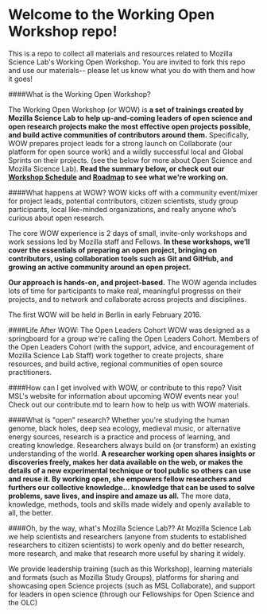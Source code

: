 # Welcome to the Working Open Workshop repo!
This is a repo to collect all materials and resources related to Mozilla Science Lab's Working Open Workshop. You are invited to fork this repo and use our materials-- please let us know what you do with them and how it goes!

####What is the Working Open Workshop?

The Working Open Workshop (or WOW) is **a set of trainings created by Mozilla Science Lab to help up-and-coming leaders of open science and open research projects make the most effective open projects possible, and build active communities of contributors around them.** Specifically, WOW prepares project leads for a strong launch on Collaborate (our platform for open source work) and a wildly successful local and Global Sprints on their projects. (see the below for more about Open Science and Mozilla Sicence Lab). **Read the summary below, or check out our [Workshop Schedule](https://github.com/mozillascience/working-open-workshop/blob/gh-pages/wow-schedule.md) and [Roadmap](https://github.com/mozillascience/working-open-workshop/blob/gh-pages/roadmap.md) to see what we're working on.**

####What happens at WOW?
WOW kicks off with a community event/mixer for project leads, potential contributors, citizen scientists, study group participants,  local like-minded organizations, and really anyone who’s curious about open research. 

The core WOW experience is 2 days of small, invite-only workshops and work sessions led by Mozilla staff and Fellows. **In these workshops, we’ll cover the essentials of preparing an open project, bringing on contributors, using collaboration tools such as Git and GitHub, and growing an active community around an open project.**

**Our approach is hands-on, and project-based.** The WOW agenda includes lots of time for participants to make real, meaningful progresss on their projects, and to network and collaborate across projects and disciplines.

The first WOW will be held in Berlin in early February 2016. 

####Life After WOW: The Open Leaders Cohort
WOW was designed as a springboard for a group we're calling the Open Leaders Cohort. Members of the Open Leaders Cohort (with the support, advice, and encouragement of Mozilla Science Lab Staff) work together to create projects, share resources, and build active, regional communities of open source practitioners. 

####How can I get involved with WOW, or contribute to this repo? 
Visit MSL's website for information about upcoming WOW events near you! Check out our contribute.md to learn how to help us with WOW materials. 

####What is "open" research?
Whether you're studying the human genome, black holes, deep sea ecology, medieval music,  or alternative energy sources, research is a practice and process of learning, and creating knowledge. Researchers always build on (or transform) an existing understanding of the world. **A researcher working open shares insights or discoveries freely, makes her data available on the web, or makes the details of a new experimental technique or tool public so others can use and reuse it. By working open, she empowers fellow researchers and furthers our collective knowledge... knowledge that can be used to solve problems, save lives, and inspire and amaze us all.** The more data, knowledge, methods, tools and skills made widely and openly available to all, the better.  

####Oh, by the way, what's Mozilla Science Lab??
At Mozilla Science Lab we help scientists and researchers (anyone from students to established researchers to citizen scientists) to work openly and do better research, more research, and make that research more useful by sharing it widely.  

We provide leadership training (such as this Workshop), learning materials and formats (such as Mozilla Study Groups), platforms for sharing and showcasing open Science projects (such as MSL Collaborate), and support for leaders in open science (through our Fellowships for Open Science and the OLC)




